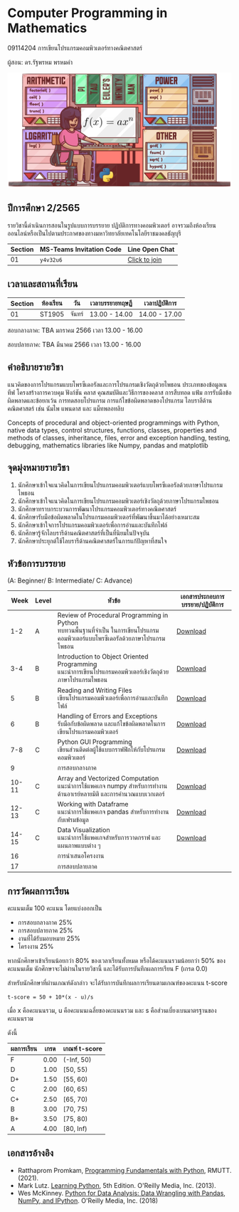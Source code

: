 # Computer Programming in Mathematics
09114204 การเขียนโปรแกรมคอมพิวเตอร์ทางคณิตศาสตร์

ผู้สอน: ดร.รัฐพรหม พรหมคำ

![banner](./images/banner.png)

## ปีการศึกษา 2/2565
รายวิชานี้ดำเนินการสอนในรูปแบบการบรรยาย ปฏิบัติการทางคอมพิวเตอร์ 
อาจรวมถึงห้องเรียนออนไลน์หรือเป็นไปตามประกาศของทางมหาวิทยาลัยเทคโนโลยีราชมงคลธัญบุรี 

| Section | MS-Teams Invitation Code | Line Open Chat | 
|---------|--------------------------|-----------|
|   01    |           `y4v32u6`      |  [Click to join](https://line.me/ti/g2/p7uQ_jV_3HmC660CYdQvneFJa1SDyBDpW05_WQ?utm_source=invitation&utm_medium=link_copy&utm_campaign=default) |

## เวลาและสถานที่เรียน

| Section | ห้องเรียน | วัน | เวลาบรรยายทฤษฏี  | เวลาปฏิบัติการ  |
|--------|---------|----|---------------|---------------|
| 01     |  ST1905 | จันทร์| 13.00 - 14.00  | 14.00 - 17.00|

สอบกลางภาค: TBA มกราคม 2566 เวลา 13.00 - 16.00

สอบปลายภาค: TBA มีนาคม 2566 เวลา 13.00 - 16.00


## คำอธิบายรายวิชา
แนวคิดของการโปรแกรมแบบโพรซีเดอรัลและการโปรแกรมเชิงวัตถุด้วยไพธอน ประเภทของข้อมูลเนทีฟ โครงสร้างการควบคุม ฟังก์ชัน คลาส คุณสมบัติและวิธีการของคลาส การสืบทอด แฟ้ม การรับมือข้อผิดพลาดและข้อยกเว้น การทดสอบโปรแกรม การแก้ไขข้อผิดพลาดของโปรแกรม ไลบราลีด้านคณิตศาสตร์ เช่น นัมไพ แพนดาส และ แม็ทพลอทลิบ

Concepts of procedural and object-oriented programmings with Python, native data types, control structures, functions, classes, properties and methods of classes, inheritance, files, error and exception handling, testing, debugging, mathematics libraries like Numpy, pandas and matplotlib


## จุดมุ่งหมายรายวิชา
1. นักศึกษาเข้าใจแนวคิดในการเขียนโปรแกรมคอมพิวเตอร์แบบโพรซีเดอรัลด้วยภาษาโปรแกรมไพธอน
2. นักศึกษาเข้าใจแนวคิดในการเขียนโปรแกรมคอมพิวเตอร์เชิงวัตถุด้วยภาษาโปรแกรมไพธอน
3. นักศึกษาทราบกระบวนการพัฒนาโปรแกรมคอมพิวเตอร์ทางคณิตศาสตร์
4. นักศึกษารับมือข้อผิดพลาดในโปรแกรมคอมพิวเตอร์ที่พัฒนาขึ้นมาได้อย่างเหมาะสม
5. นักศึกษาเข้าใจการโปรแกรมคอมพิวเตอร์เพื่อการอ่านและบันทึกไฟล์
6. นักศึกษารู้จักไลบรารีด้านคณิตศาสตร์ที่เป็นที่นิยมในปัจจุบัน
7. นักศึกษาประยุกต์ใช้ไลบรารีด้านคณิตศาสตร์ในการแก้ปัญหาที่สนใจ

## หัวข้อการบรรยาย
(A: Beginner/ B: Intermediate/ C: Advance)

|Week| Level  | หัวข้อ | เอกสารประกอบการบรรยาย/ปฏิบัติการ |
|----|--------| -----|----------------------------|
| 1-2   | A  | Review of Procedural Programming in Python <br> ทบทวนพื้นฐานที่จำเป็น ในการเขียนโปรแกรมคอมพิวเตอร์แบบโพรซีเดอรัลด้วยภาษาโปรแกรมไพธอน |  [Download](./materials/topic_basic_python.zip) |
| 3-4 | B | Introduction to Object Oriented Programming <br> แนะนำการเขียนโปรแกรมคอมพิวเตอร์เชิงวัตถุด้วยภาษาโปรแกรมไพธอน | [Download](./materials/topic_oop.zip) |
| 5   | B| Reading and Writing Files <br> เขียนโปรแกรมคอมพิวเตอร์เพื่อการอ่านและบันทึกไฟล์  | [Download](./materials/topic_files_io.zip) |
| 6   | B | Handling of Errors and Exceptions <br> รับมือกับข้อผิดพลาด และแก้ไขข้อผิดพลาดในการเขียนโปรแกรมคอมพิวเตอร์ | [Download](./materials/topic_errors_exceptions.zip) |
| 7-8   | C | Python GUI Programming <br> เขียนส่วนติดต่อผู้ใช้แบบกราฟฟิกให้กับโปรแกรมคอมพิวเตอร์| [Download](./materials/topic_gui.zip) |
| 9   |    |  การสอบกลางภาค   |  |
| 10-11  | C | Array and Vectorized Computation <br> แนะนำการใช้แพคเกจ numpy สำหรับการทำงานด้านอาเรย์หลายมิติ และการคำนวณแบบเวกเตอร์ | [Download](./materials/numpy.zip) |
| 12-13 | C | Working with Dataframe <br> แนะนำการใช้แพคเกจ pandas สำหรับการทำงานกับเฟรมข้อมูล | [Download](./materials/pandas.zip) |
| 14-15 | C | Data Visualization <br> แนะนำการใช้แพคเกจสำหรับการวาดกราฟ และ แผนภาพแบบต่าง ๆ | [Download](./materials/visual.zip) |
| 16    |    |  การนำเสนอโครงงาน  |  |
| 17    |    |  การสอบปลายภาค |  |

## การวัดผลการเรียน
คะแนนเต็ม 100 คะแนน โดยแบ่งออกเป็น
- การสอบกลางภาค 25%
- การสอบปลายภาค 25%
- งานที่ได้รับมอบหมาย 25%
- โครงงาน 25%

หากนักศึกษาเข้าเรียนน้อยกว่า 80% ของเวลาเรียนทั้งหมด
หรือได้คะแนนรวมน้อยกว่า 50% ของคะแนนเต็ม นักศึกษาจะไม่ผ่านในรายวิชานี้ และได้รับการบันทึกผลการเรียน F (เกรด 0.0) 

สำหรับนักศึกษาที่ผ่านเกณฑ์ดังกล่าว จะได้รับการบันทึกผลการเรียนตามเกณฑ์ของคะแนน t-score 

```
t-score = 50 + 10*(x - u)/s
```
เมื่อ x คือคะแนนรวม, u คือคะแนนเฉลี่ยของคะแนนรวม และ s คือส่วนเบี่ยงเบนมาตรฐานของคะแนนรวม

ดังนี้

| ผลการเรียน | เกรด | เกณฑ์ t-score |
|---------|------|--------------|
| F | 0.00 | (-Inf, 50) | 
| D | 1.00 | [50, 55) | 
| D+ | 1.50 | [55, 60) | 
| C | 2.00 | [60, 65) |
| C+ | 2.50 | [65, 70) |
| B | 3.00 | [70, 75) |
| B+ | 3.50 | [75, 80) |
| A | 4.00 | [80, Inf) |

## เอกสารอ้างอิง
- Ratthaprom Promkam, [Programming Fundamentals with Python](materials/lecture_python.pdf), RMUTT. (2021).
- Mark Lutz. [Learning Python](https://www.amazon.com/Learning-Python-5th-Mark-Lutz/dp/1449355730), 5th Edition. O'Reilly Media, Inc. (2013).
- Wes McKinney. [Python for Data Analysis: Data Wrangling with Pandas, NumPy, and IPython](https://www.amazon.com/Python-Data-Analysis-Wrangling-IPython/dp/1491957662
). O'Reilly Media, Inc. (2018)